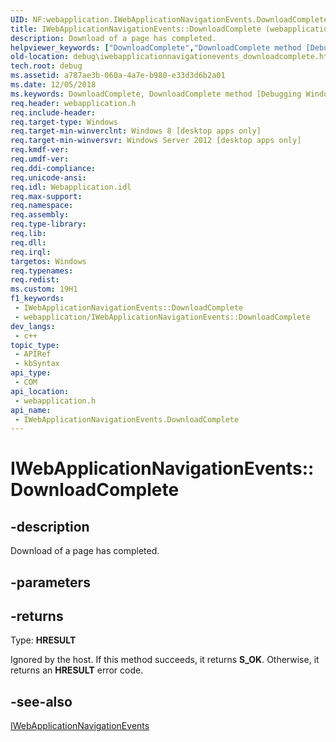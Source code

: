 ```yaml
---
UID: NF:webapplication.IWebApplicationNavigationEvents.DownloadComplete
title: IWebApplicationNavigationEvents::DownloadComplete (webapplication.h)
description: Download of a page has completed.
helpviewer_keywords: ["DownloadComplete","DownloadComplete method [Debugging Windows Store apps]","DownloadComplete method [Debugging Windows Store apps]","IWebApplicationNavigationEvents interface","IWebApplicationNavigationEvents interface [Debugging Windows Store apps]","DownloadComplete method","IWebApplicationNavigationEvents.DownloadComplete","IWebApplicationNavigationEvents::DownloadComplete","debug.iwebapplicationnavigationevents_downloadcomplete","webapplication/IWebApplicationNavigationEvents::DownloadComplete"]
old-location: debug\iwebapplicationnavigationevents_downloadcomplete.htm
tech.root: debug
ms.assetid: a787ae3b-060a-4a7e-b980-e33d3d6b2a01
ms.date: 12/05/2018
ms.keywords: DownloadComplete, DownloadComplete method [Debugging Windows Store apps], DownloadComplete method [Debugging Windows Store apps],IWebApplicationNavigationEvents interface, IWebApplicationNavigationEvents interface [Debugging Windows Store apps],DownloadComplete method, IWebApplicationNavigationEvents.DownloadComplete, IWebApplicationNavigationEvents::DownloadComplete, debug.iwebapplicationnavigationevents_downloadcomplete, webapplication/IWebApplicationNavigationEvents::DownloadComplete
req.header: webapplication.h
req.include-header: 
req.target-type: Windows
req.target-min-winverclnt: Windows 8 [desktop apps only]
req.target-min-winversvr: Windows Server 2012 [desktop apps only]
req.kmdf-ver: 
req.umdf-ver: 
req.ddi-compliance: 
req.unicode-ansi: 
req.idl: Webapplication.idl
req.max-support: 
req.namespace: 
req.assembly: 
req.type-library: 
req.lib: 
req.dll: 
req.irql: 
targetos: Windows
req.typenames: 
req.redist: 
ms.custom: 19H1
f1_keywords:
 - IWebApplicationNavigationEvents::DownloadComplete
 - webapplication/IWebApplicationNavigationEvents::DownloadComplete
dev_langs:
 - c++
topic_type:
 - APIRef
 - kbSyntax
api_type:
 - COM
api_location:
 - webapplication.h
api_name:
 - IWebApplicationNavigationEvents.DownloadComplete
---
```


# IWebApplicationNavigationEvents::DownloadComplete


## -description

Download of a page has completed.

## -parameters

## -returns

Type: <b>HRESULT</b>

Ignored by the host. If this method succeeds, it returns <b>S_OK</b>. Otherwise, it returns an <b>HRESULT</b> error code.

## -see-also

<a href="https://docs.microsoft.com/previous-versions/windows/desktop/api/webapplication/nn-webapplication-iwebapplicationnavigationevents">IWebApplicationNavigationEvents</a>

